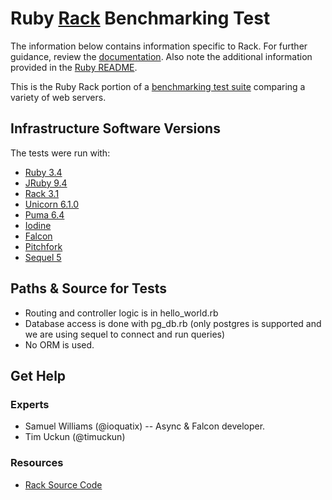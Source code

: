 # Ruby [Rack](http://rack.github.io/) Benchmarking Test

The information below contains information specific to Rack.
For further guidance, review the
[documentation](https://github.com/TechEmpower/FrameworkBenchmarks/wiki).
Also note the additional information provided in the [Ruby README](../).

This is the Ruby Rack portion of a [benchmarking test suite](../../)
comparing a variety of web servers.

## Infrastructure Software Versions
The tests were run with:

* [Ruby 3.4](http://www.ruby-lang.org/)
* [JRuby 9.4](http://jruby.org/)
* [Rack 3.1](http://rack.github.com/)
* [Unicorn 6.1.0](http://unicorn.bogomips.org/)
* [Puma 6.4](http://puma.io/)
* [Iodine](https://github.com/boazsegev/iodine)
* [Falcon](https://github.com/socketry/falcon)
* [Pitchfork](https://github.com/Shopify/pitchfork)
* [Sequel 5](https://sequel.jeremyevans.net/)


## Paths & Source for Tests

* Routing and controller logic is in hello_world.rb
* Database access is done with pg_db.rb (only postgres is supported and we are using sequel to connect and run queries)
* No ORM is used.

## Get Help

### Experts

* Samuel Williams (@ioquatix) -- Async & Falcon developer.
* Tim Uckun (@timuckun)


### Resources

* [Rack Source Code](https://github.com/rack/rack)

